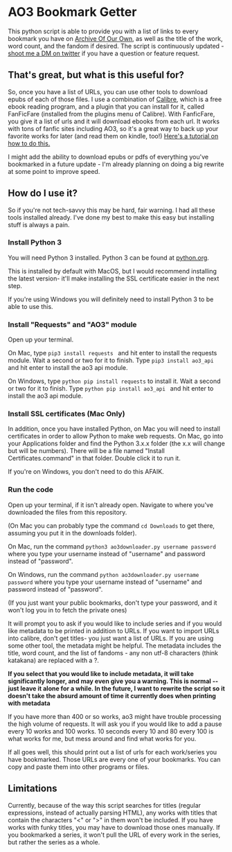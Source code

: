 # AO3 Bookmark Getter

This python script is able to provide you with a list of links to every bookmark you have on [Archive Of Our Own](https://archiveofourown.org), as well as the title of the work, word count, and the fandom if desired. The script is continuously updated - [shoot me a DM on twitter](https://twitter.com/syrtis_) if you have a question or feature request.

## That's great, but what is this useful for?

So, once you have a list of URLs, you can use other tools to download epubs of each of those files. I use a combination of [Calibre](https://calibre-ebook.com/download), which is a free ebook reading program, and a plugin that you can install for it, called FanFicFare (installed from the plugins menu of Calibre). With FanficFare, you give it a list of urls and it will download ebooks from each url. It works with tons of fanfic sites including AO3, so it's a great way to back up your favorite works for later (and read them on kindle, too!) [Here's a tutorial on how to do this.](https://www.reddit.com/r/FanFiction/comments/3pv06c/meta_a_tutorial_on_using_calibre_to_save_and_read/)

I might add the ability to download epubs or pdfs of everything you've bookmarked in a future update - I'm already planning on doing a big rewrite at some point to improve speed.

## How do I use it?

So if you're not tech-savvy this may be hard, fair warning. I had all these tools installed already. I've done my best to make this easy but installing stuff is always a pain.

### Install Python 3

You will need Python 3 installed. Python 3 can be found at [python.org](https://www.python.org).

This is installed by default with MacOS, but I would recommend installing the latest version- it'll make installing the SSL certificate easier in the next step.

If you're using Windows you will definitely need to install Python 3 to be able to use this.

### Install "Requests" and "AO3" module
Open up your terminal.

On Mac, type `pip3 install requests ` and hit enter to install the requests module. Wait a second or two for it to finish. Type `pip3 install ao3_api ` and hit enter to install the ao3 api module.

On Windows, type `python pip install requests` to install it. Wait a second or two for it to finish. Type `python pip install ao3_api ` and hit enter to install the ao3 api module.

### Install SSL certificates (Mac Only)

In addition, once you have installed Python, on Mac you will need to install certificates in order to allow Python to make web requests. On Mac, go into your Applications folder and find the Python 3.x.x folder (the x.x will change but will be numbers). There will be a file named "Install Certificates.command" in that folder. Double click it to run it.

If you're on Windows, you don't need to do this AFAIK.

### Run the code

Open up your terminal, if it isn't already open. Navigate to where you've downloaded the files from this repository.

(On Mac you can probably type the command `cd Downloads` to get there, assuming you put it in the downloads folder).

On Mac, run the command `python3 ao3downloader.py username password` where you type your username instead of "username" and password instead of "password".

On Windows, run the command `python ao3downloader.py username password` where you type your username instead of "username" and password instead of "password".

(If you just want your public bookmarks, don't type your password, and it won't log you in to fetch the private ones)

It will prompt you to ask if you would like to include series and if you would like metadata to be printed in addition to URLs. If you want to import URLs into calibre, don't get titles- you just want a list of URLs. If you are using some other tool, the metadata might be helpful. The metadata includes the title, word count, and the list of fandoms - any non utf-8 characters (think katakana) are replaced with a ?.

**If you select that you would like to include metadata, it will take significantly longer, and may even give you a warning. This is normal -- just leave it alone for a while. In the future, I want to rewrite the script so it doesn't take the absurd amount of time it currently does when printing with metadata**

If you have more than 400 or so works, ao3 might have trouble processing the high volume of requests. It will ask you if you would like to add a pause every 10 works and 100 works. 10 seconds every 10 and 80 every 100 is what works for me, but mess around and find what works for you.

If all goes well, this should print out a list of urls for each work/series you have bookmarked. Those URLs are every one of your bookmarks. You can copy and paste them into other programs or files.

## Limitations
Currently, because of the way this script searches for titles (regular expressions, instead of actually parsing HTML), any works with titles that contain the characters "<" or ">" in them won't be included. If you have works with funky titles, you may have to download those ones manually. If you bookmarked a series, it won't pull the URL of every work in the series, but rather the series as a whole.
